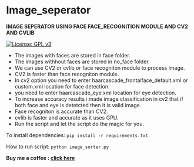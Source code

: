 # Image_seperator
**IMAGE SEPERATOR USING FACE FACE_RECOGNITION MODULE AND CV2 AND CVLIB**

[![License: GPL v3](https://img.shields.io/badge/License-GPLv3-blue.svg)](https://github.com/rahul1996pp/Image_Sorter/blob/main/LICENSE)
- The images with faces are stored in face folder.
- The images withhout faces are stored in no_face folder.
- We can use CV2 or cvlib or face recogniton module to process image.
- CV2 is faster than face recogniton module.
- In cv2 option you need to enter haarcascade_frontalface_default.xml or custom.xml location for face detection.
- you need to enter haarcascade_eye.xml location for eye detection.
- To increase accuracy results i made image classification in cv2 that if both face and eye is detetcted then it is valid image.
- Face recogniton is accurate than CV2.
- cvlib is faster and accurate as it uses GPU.
- Run the script and let the script do the magic for you.

To install dependencies:
`pip install -r requirements.txt`

How to run script:
 `python image_sorter.py`

**Buy me a coffee : [click here](https://www.paypal.me/RahulPujari "Pay")**
